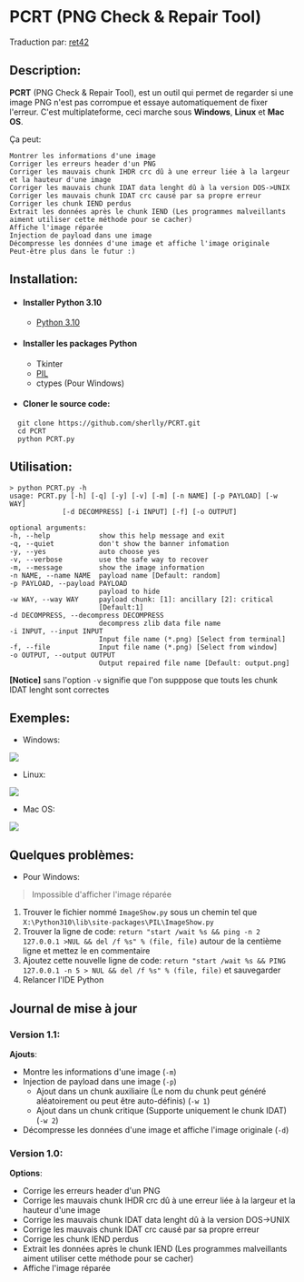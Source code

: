 # PCRT (PNG Check & Repair Tool)

Traduction par: [ret42](https://github.com/ret42)

## Description:

**PCRT** (PNG Check & Repair Tool), est un outil qui permet de regarder si une image PNG n'est pas corrompue et essaye automatiquement de fixer l'erreur. C'est multiplateforme, ceci marche sous **Windows**, **Linux** et **Mac OS**.

Ça peut:
```
Montrer les informations d'une image
Corriger les erreurs header d'un PNG
Corriger les mauvais chunk IHDR crc dû à une erreur liée à la largeur et la hauteur d'une image
Corriger les mauvais chunk IDAT data lenght dû à la version DOS->UNIX
Corriger les mauvais chunk IDAT crc causé par sa propre erreur
Corriger les chunk IEND perdus
Extrait les données après le chunk IEND (Les programmes malveillants aiment utiliser cette méthode pour se cacher)
Affiche l'image réparée
Injection de payload dans une image
Décompresse les données d'une image et affiche l'image originale
Peut-être plus dans le futur :)
```


## Installation:

- #### **Installer Python 3.10**
    - [Python 3.10](https://www.python.org/downloads/)

- #### **Installer les packages Python**
    - Tkinter
    - [PIL](https://pypi.python.org/pypi/PIL/1.1.6)
    - ctypes (Pour Windows)


- #### **Cloner le source code:**

```
  git clone https://github.com/sherlly/PCRT.git
  cd PCRT
  python PCRT.py
```

## Utilisation:

```
> python PCRT.py -h
usage: PCRT.py [-h] [-q] [-y] [-v] [-m] [-n NAME] [-p PAYLOAD] [-w WAY]
             [-d DECOMPRESS] [-i INPUT] [-f] [-o OUTPUT]

optional arguments:
-h, --help            show this help message and exit
-q, --quiet           don't show the banner infomation
-y, --yes             auto choose yes
-v, --verbose         use the safe way to recover
-m, --message         show the image information
-n NAME, --name NAME  payload name [Default: random]
-p PAYLOAD, --payload PAYLOAD
                      payload to hide
-w WAY, --way WAY     payload chunk: [1]: ancillary [2]: critical
                      [Default:1]
-d DECOMPRESS, --decompress DECOMPRESS
                      decompress zlib data file name
-i INPUT, --input INPUT
                      Input file name (*.png) [Select from terminal]
-f, --file            Input file name (*.png) [Select from window]
-o OUTPUT, --output OUTPUT
                      Output repaired file name [Default: output.png]
```

**[Notice]** sans l'option `-v` signifie que l'on supppose que touts les chunk IDAT lenght sont correctes


## Exemples:

- Windows:

![](http://i.imgur.com/Ksk2ctV.png)

- Linux:

![](http://i.imgur.com/ZXnPqYD.png)

- Mac OS:

![](http://i.imgur.com/re4gQux.png)


## Quelques problèmes:

- Pour Windows:

> Impossible d'afficher l'image réparée

1. Trouver le fichier nommé `ImageShow.py` sous un chemin tel que `X:\Python310\lib\site-packages\PIL\ImageShow.py`
2. Trouver la ligne de code: `return "start /wait %s && ping -n 2 127.0.0.1 >NUL && del /f %s" % (file, file)` autour de la centième ligne et mettez le en commentaire
3. Ajoutez cette nouvelle ligne de code: `return "start /wait %s && PING 127.0.0.1 -n 5 > NUL && del /f %s" % (file, file)` et sauvegarder
4. Relancer l'IDE Python

## Journal de mise à jour

### Version 1.1:

**Ajouts**:

- Montre les informations d'une image (`-m`)
- Injection de payload dans une image (`-p`)
    - Ajout dans un chunk auxiliaire (Le nom du chunk peut généré aléatoirement ou peut être auto-définis) (`-w 1`)
    - Ajout dans un chunk critique (Supporte uniquement le chunk IDAT) (`-w 2`)
- Décompresse les données d'une image et affiche l'image originale (`-d`)

### Version 1.0:
**Options**:
- Corrige les erreurs header d'un PNG
- Corrige les mauvais chunk IHDR crc dû à une erreur liée à la largeur et la hauteur d'une image
- Corrige les mauvais chunk IDAT data lenght dû à la version DOS->UNIX
- Corrige les mauvais chunk IDAT crc causé par sa propre erreur
- Corrige les chunk IEND perdus
- Extrait les données après le chunk IEND (Les programmes malveillants aiment utiliser cette méthode pour se cacher)
- Affiche l'image réparée
